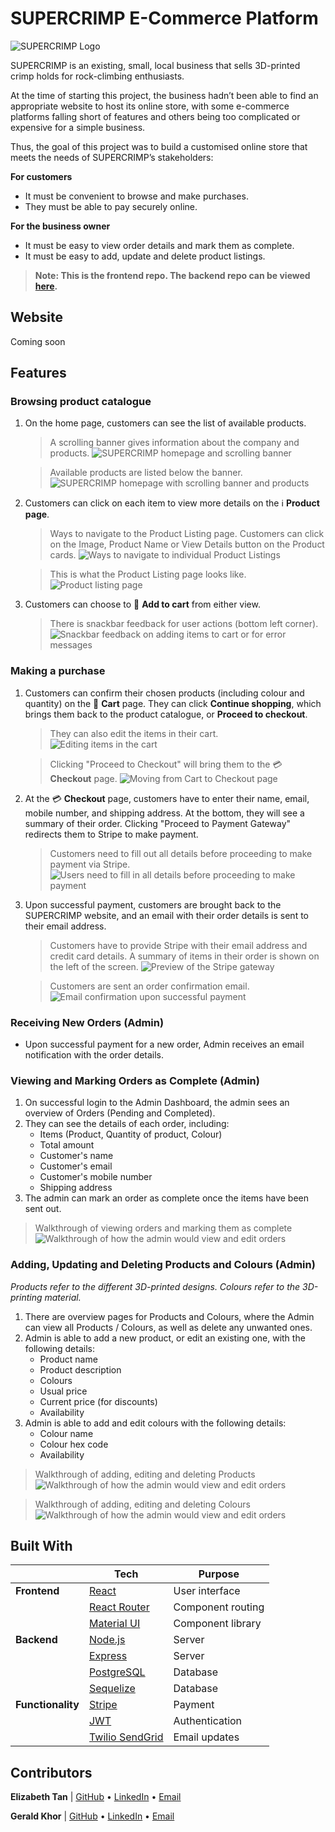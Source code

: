 # SUPERCRIMP E-Commerce Platform

<picture>
  <source media="(prefers-color-scheme: dark)" srcset="./public/readme/logo-white.png">
  <source media="(prefers-color-scheme: light)" srcset="./public/readme/logo-black.png">
  <img alt="SUPERCRIMP Logo" src="./public/readme/logo-black.png">
</picture>

SUPERCRIMP is an existing, small, local business that sells 3D-printed crimp holds for rock-climbing enthusiasts.

At the time of starting this project, the business hadn’t been able to find an appropriate website to host its online store, with some e-commerce platforms falling short of features and others being too complicated or expensive for a simple business.

Thus, the goal of this project was to build a customised online store that meets the needs of SUPERCRIMP’s stakeholders:

**For customers**

- It must be convenient to browse and make purchases.
- They must be able to pay securely online.

**For the business owner**

- It must be easy to view order details and mark them as complete.
- It must be easy to add, update and delete product listings.

> **Note: This is the frontend repo. The backend repo can be viewed [here](https://github.com/gcskhor/supercrimp-store-backend).**

## Website

Coming soon

## Features

### Browsing product catalogue

1. On the home page, customers can see the list of available products.

   > A scrolling banner gives information about the company and products.
   > ![SUPERCRIMP homepage and scrolling banner](./public/readme/1_Homepage_Carousel.gif)

   > Available products are listed below the banner.
   > ![SUPERCRIMP homepage with scrolling banner and products](./public/readme/1_Homepage_Products.gif)

2. Customers can click on each item to view more details on the ℹ️ **Product page**.

   > Ways to navigate to the Product Listing page. Customers can click on the Image, Product Name or View Details button on the Product cards.
   > ![Ways to navigate to individual Product Listings](./public/readme/1_Homepage_ProductCard.jpg)

   > This is what the Product Listing page looks like.
   > ![Product listing page](./public/readme/2_ProductListing.jpg)

3. Customers can choose to 🛒 **Add to cart** from either view.
   > There is snackbar feedback for user actions (bottom left corner).
   > ![Snackbar feedback on adding items to cart or for error messages](./public/readme/3_Homepage_Add_to_cart.gif)

### Making a purchase

1. Customers can confirm their chosen products (including colour and quantity) on the 🛒 **Cart** page. They can click **Continue shopping**, which brings them back to the product catalogue, or **Proceed to checkout**.

   > They can also edit the items in their cart.
   > ![Editing items in the cart](./public/readme/4_Cart_editing_items.gif)

   > Clicking "Proceed to Checkout" will bring them to the 💳 **Checkout** page.
   > ![Moving from Cart to Checkout page](./public/readme/5_Checkout_1.gif)

2. At the 💳 **Checkout** page, customers have to enter their name, email, mobile number, and shipping address. At the bottom, they will see a summary of their order. Clicking "Proceed to Payment Gateway" redirects them to Stripe to make payment.

   > Customers need to fill out all details before proceeding to make payment via Stripe.
   > ![Users need to fill in all details before proceeding to make payment](./public/readme/5_Checkout_2.gif)

3. Upon successful payment, customers are brought back to the SUPERCRIMP website, and an email with their order details is sent to their email address.

   > Customers have to provide Stripe with their email address and credit card details. A summary of items in their order is shown on the left of the screen.
   > ![Preview of the Stripe gateway](./public/readme/5_Checkout_3.gif)

   > Customers are sent an order confirmation email.
   > ![Email confirmation upon successful payment](./public/readme/6_EmailConfirmation_Customer.jpg)

### Receiving New Orders (Admin)

- Upon successful payment for a new order, Admin receives an email notification with the order details.

### Viewing and Marking Orders as Complete (Admin)

1. On successful login to the Admin Dashboard, the admin sees an overview of Orders (Pending and Completed).
2. They can see the details of each order, including:
   - Items (Product, Quantity of product, Colour)
   - Total amount
   - Customer's name
   - Customer's email
   - Customer's mobile number
   - Shipping address
3. The admin can mark an order as complete once the items have been sent out.

> Walkthrough of viewing orders and marking them as complete
> ![Walkthrough of how the admin would view and edit orders](./public/readme/9_Admin_Orders_Overview.gif)

### Adding, Updating and Deleting Products and Colours (Admin)

_Products refer to the different 3D-printed designs. Colours refer to the 3D-printing material._

1. There are overview pages for Products and Colours, where the Admin can view all Products / Colours, as well as delete any unwanted ones.
2. Admin is able to add a new product, or edit an existing one, with the following details:
   - Product name
   - Product description
   - Colours
   - Usual price
   - Current price (for discounts)
   - Availability
3. Admin is able to add and edit colours with the following details:
   - Colour name
   - Colour hex code
   - Availability

> Walkthrough of adding, editing and deleting Products
> ![Walkthrough of how the admin would view and edit orders](./public/readme/10_Admin_Products.gif)

> Walkthrough of adding, editing and deleting Colours
> ![Walkthrough of how the admin would view and edit orders](./public/readme/11_Admin_Colours.gif)

## Built With

|                    | Tech                                                       | Purpose           |
| ------------------ | ---------------------------------------------------------- | ----------------- |
| **Frontend**       | [React](https://github.com/facebook/react/)                | User interface    |
|                    | [React Router](https://github.com/remix-run/react-router)  | Component routing |
|                    | [Material UI](https://github.com/mui/material-ui)          | Component library |
| **Backend**        | [Node.js](https://github.com/nodejs/node)                  | Server            |
|                    | [Express](https://github.com/expressjs/express)            | Server            |
|                    | [PostgreSQL](https://www.postgresql.org/)                  | Database          |
|                    | [Sequelize](https://sequelize.org/)                        | Database          |
| **Functionality**  | [Stripe](https://stripe.com/docs)                          | Payment           |
|                    | [JWT](https://jwt.io/)                                     | Authentication    |
|                    | [Twilio SendGrid](https://docs.sendgrid.com/)              | Email updates     |

## Contributors

**Elizabeth Tan** | [GitHub](https://github.com/liztanyl/) • [LinkedIn](https://www.linkedin.com/in/elizabethtanyulin/) • [Email](mailto:elizabeth.tanyulin@gmail.com)

**Gerald Khor** | [GitHub](https://github.com/gcskhor/) • [LinkedIn](https://www.linkedin.com/in/gerald-khor/) • [Email](mailto:gcskhor@yahoo.com.sg)
